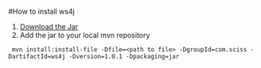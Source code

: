 #How to install ws4j
1. [Download the Jar](https://code.google.com/archive/p/ws4j/downloads)
1. Add the jar to your local mvn repository
```
 mvn install:install-file -Dfile=<path to file> -DgroupId=com.sciss -DartifactId=ws4j -Dversion=1.0.1 -Dpackaging=jar 
```